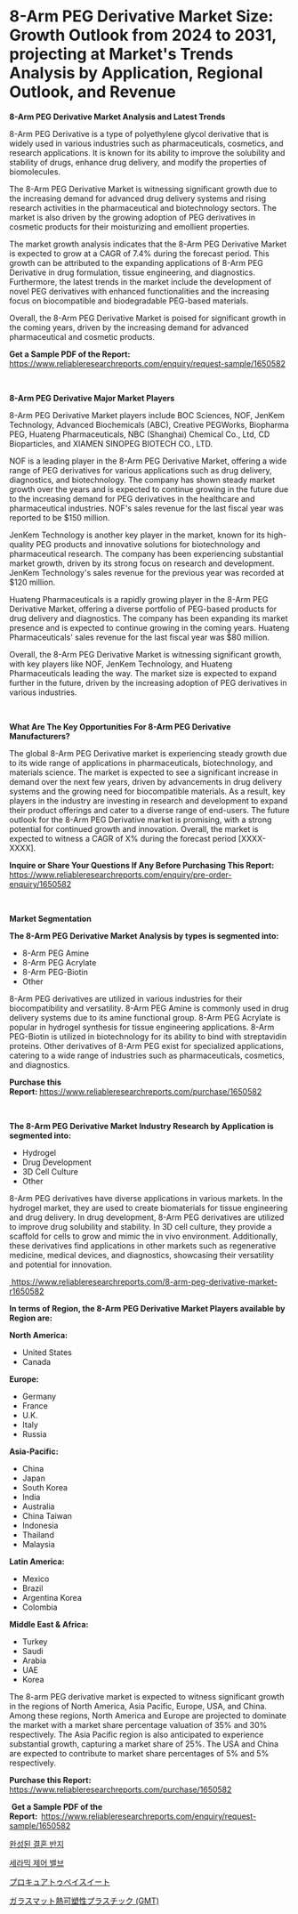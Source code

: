 <p><h1>8-Arm PEG Derivative Market Size: Growth Outlook from 2024 to 2031, projecting at Market's Trends Analysis by Application, Regional Outlook, and Revenue</h1></p><p><strong>8-Arm PEG Derivative Market Analysis and Latest Trends</strong></p>
<p><p>8-Arm PEG Derivative is a type of polyethylene glycol derivative that is widely used in various industries such as pharmaceuticals, cosmetics, and research applications. It is known for its ability to improve the solubility and stability of drugs, enhance drug delivery, and modify the properties of biomolecules.</p><p>The 8-Arm PEG Derivative Market is witnessing significant growth due to the increasing demand for advanced drug delivery systems and rising research activities in the pharmaceutical and biotechnology sectors. The market is also driven by the growing adoption of PEG derivatives in cosmetic products for their moisturizing and emollient properties.</p><p>The market growth analysis indicates that the 8-Arm PEG Derivative Market is expected to grow at a CAGR of 7.4% during the forecast period. This growth can be attributed to the expanding applications of 8-Arm PEG Derivative in drug formulation, tissue engineering, and diagnostics. Furthermore, the latest trends in the market include the development of novel PEG derivatives with enhanced functionalities and the increasing focus on biocompatible and biodegradable PEG-based materials.</p><p>Overall, the 8-Arm PEG Derivative Market is poised for significant growth in the coming years, driven by the increasing demand for advanced pharmaceutical and cosmetic products.</p></p>
<p><strong>Get a Sample PDF of the Report:&nbsp;</strong> <a href="https://www.reliableresearchreports.com/enquiry/request-sample/1650582">https://www.reliableresearchreports.com/enquiry/request-sample/1650582</a></p>
<p>&nbsp;</p>
<p><strong>8-Arm PEG Derivative Major Market Players</strong></p>
<p><p>8-Arm PEG Derivative Market players include BOC Sciences, NOF, JenKem Technology, Advanced Biochemicals (ABC), Creative PEGWorks, Biopharma PEG, Huateng Pharmaceuticals, NBC (Shanghai) Chemical Co., Ltd, CD Bioparticles, and XIAMEN SINOPEG BIOTECH CO., LTD.</p><p>NOF is a leading player in the 8-Arm PEG Derivative Market, offering a wide range of PEG derivatives for various applications such as drug delivery, diagnostics, and biotechnology. The company has shown steady market growth over the years and is expected to continue growing in the future due to the increasing demand for PEG derivatives in the healthcare and pharmaceutical industries. NOF's sales revenue for the last fiscal year was reported to be $150 million.</p><p>JenKem Technology is another key player in the market, known for its high-quality PEG products and innovative solutions for biotechnology and pharmaceutical research. The company has been experiencing substantial market growth, driven by its strong focus on research and development. JenKem Technology's sales revenue for the previous year was recorded at $120 million.</p><p>Huateng Pharmaceuticals is a rapidly growing player in the 8-Arm PEG Derivative Market, offering a diverse portfolio of PEG-based products for drug delivery and diagnostics. The company has been expanding its market presence and is expected to continue growing in the coming years. Huateng Pharmaceuticals' sales revenue for the last fiscal year was $80 million.</p><p>Overall, the 8-Arm PEG Derivative Market is witnessing significant growth, with key players like NOF, JenKem Technology, and Huateng Pharmaceuticals leading the way. The market size is expected to expand further in the future, driven by the increasing adoption of PEG derivatives in various industries.</p></p>
<p>&nbsp;</p>
<p><strong>What Are The Key Opportunities For 8-Arm PEG Derivative Manufacturers?</strong></p>
<p><p>The global 8-Arm PEG Derivative market is experiencing steady growth due to its wide range of applications in pharmaceuticals, biotechnology, and materials science. The market is expected to see a significant increase in demand over the next few years, driven by advancements in drug delivery systems and the growing need for biocompatible materials. As a result, key players in the industry are investing in research and development to expand their product offerings and cater to a diverse range of end-users. The future outlook for the 8-Arm PEG Derivative market is promising, with a strong potential for continued growth and innovation.  Overall, the market is expected to witness a CAGR of X% during the forecast period [XXXX-XXXX].</p></p>
<p><strong>Inquire or Share Your Questions If Any Before Purchasing This Report:</strong> <a href="https://www.reliableresearchreports.com/enquiry/pre-order-enquiry/1650582">https://www.reliableresearchreports.com/enquiry/pre-order-enquiry/1650582</a></p>
<p>&nbsp;</p>
<p><strong>Market Segmentation</strong></p>
<p><strong>The 8-Arm PEG Derivative Market Analysis by types is segmented into:</strong></p>
<p><ul><li>8-Arm PEG Amine</li><li>8-Arm PEG Acrylate</li><li>8-Arm PEG-Biotin</li><li>Other</li></ul></p>
<p><p>8-Arm PEG derivatives are utilized in various industries for their biocompatibility and versatility. 8-Arm PEG Amine is commonly used in drug delivery systems due to its amine functional group. 8-Arm PEG Acrylate is popular in hydrogel synthesis for tissue engineering applications. 8-Arm PEG-Biotin is utilized in biotechnology for its ability to bind with streptavidin proteins. Other derivatives of 8-Arm PEG exist for specialized applications, catering to a wide range of industries such as pharmaceuticals, cosmetics, and diagnostics.</p></p>
<p><strong>Purchase this Report:&nbsp;</strong><a href="https://www.reliableresearchreports.com/purchase/1650582">https://www.reliableresearchreports.com/purchase/1650582</a></p>
<p>&nbsp;</p>
<p><strong>The 8-Arm PEG Derivative Market Industry Research by Application is segmented into:</strong></p>
<p><ul><li>Hydrogel</li><li>Drug Development</li><li>3D Cell Culture</li><li>Other</li></ul></p>
<p><p>8-Arm PEG derivatives have diverse applications in various markets. In the hydrogel market, they are used to create biomaterials for tissue engineering and drug delivery. In drug development, 8-Arm PEG derivatives are utilized to improve drug solubility and stability. In 3D cell culture, they provide a scaffold for cells to grow and mimic the in vivo environment. Additionally, these derivatives find applications in other markets such as regenerative medicine, medical devices, and diagnostics, showcasing their versatility and potential for innovation.</p></p>
<p><a href="https://www.reliableresearchreports.com/8-arm-peg-derivative-market-r1650582">&nbsp;https://www.reliableresearchreports.com/8-arm-peg-derivative-market-r1650582</a></p>
<p><strong>In terms of Region, the 8-Arm PEG Derivative Market Players available by Region are:</strong></p>
<p>
    <p> <strong> North America: </strong>
        <ul>
            <li>United States</li>
            <li>Canada</li>
        </ul>
        </p> 
    <p> <strong> Europe: </strong>
        <ul>
            <li>Germany</li>
            <li>France</li>
            <li>U.K.</li>
            <li>Italy</li>
            <li>Russia</li>
        </ul>
        </p> 
    <p> <strong> Asia-Pacific: </strong>
        <ul>
            <li>China</li>
            <li>Japan</li>
            <li>South Korea</li>
            <li>India</li>
            <li>Australia</li>
            <li>China Taiwan</li>
            <li>Indonesia</li>
            <li>Thailand</li>
            <li>Malaysia</li>
        </ul>
        </p> 
    <p> <strong> Latin America: </strong>
        <ul>
            <li>Mexico</li>
            <li>Brazil</li>
            <li>Argentina Korea</li>
            <li>Colombia</li>
        </ul>
        </p> 
    <p> <strong> Middle East & Africa: </strong>
        <ul>
            <li>Turkey</li>
            <li>Saudi</li>
            <li>Arabia</li>
            <li>UAE</li>
            <li>Korea</li>
        </ul>
    </p>
    </p>
<p><p>The 8-arm PEG derivative market is expected to witness significant growth in the regions of North America, Asia Pacific, Europe, USA, and China. Among these regions, North America and Europe are projected to dominate the market with a market share percentage valuation of 35% and 30% respectively. The Asia Pacific region is also anticipated to experience substantial growth, capturing a market share of 25%. The USA and China are expected to contribute to market share percentages of 5% and 5% respectively.</p></p>
<p><strong>Purchase this Report: </strong><a href="https://www.reliableresearchreports.com/purchase/1650582">https://www.reliableresearchreports.com/purchase/1650582</a></p>
<p>&nbsp;<strong>Get a Sample PDF of the Report:&nbsp;&nbsp;</strong><a href="https://www.reliableresearchreports.com/enquiry/request-sample/1650582">https://www.reliableresearchreports.com/enquiry/request-sample/1650582</a></p>
<p><strong></strong></p>
<p><p><a href="https://github.com/durgin521/Market-Research-Report-List-1/blob/main/637510586002.md">완성된 결혼 반지</a></p><p><a href="https://github.com/novabrown3/Market-Research-Report-List-1/blob/main/926899386001.md">세라믹 제어 밸브</a></p><p><a href="https://github.com/klon646/Market-Research-Report-List-1/blob/main/338346494346.md">プロキュアトゥペイスイート</a></p><p><a href="https://github.com/EstaSprer20231/Market-Research-Report-List-1/blob/main/550451294345.md">ガラスマット熱可塑性プラスチック (GMT)</a></p></p>